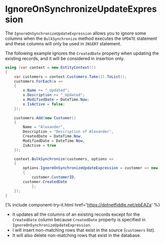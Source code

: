 # IgnoreOnSynchronizeUpdateExpression

The `IgnoreOnSynchronizeUpdateExpression` allows you to ignore some columns when the `BulkSynchronize` method executes the `UPDATE` statement and these columns will only be used in `INSERT` statement.

The following example ignores the `CreatedDate` property when updating the existing records, and it will be considered in insertion only.

```csharp
using (var context = new EntityContext())
{
	var customers = context.Customers.Take(2).ToList();
	customers.ForEach(x => 
	{ 
	    x.Name += "_Updated"; 
	    x.Description += "_Updated"; 
	    x.ModifiedDate = DateTime.Now; 
	    x.IsActive = false; 
	});
	
	customers.Add(new Customer() 
	{ 
	    Name = "Alexander", 
	    Description = "Description of Alexander", 
	    CreatedDate = DateTime.Now, 
	    ModifiedDate = DateTime.Now, 
	    IsActive = true 
	});

	context.BulkSynchronize(customers, options => 
	{
	    options.IgnoreOnSynchronizeUpdateExpression = customer => new 
	    {
	        customer.CustomerID,  
		customer.CreatedDate
            };
	});
}
```

{% include component-try-it.html href='https://dotnetfiddle.net/ebEAZa' %}

 - It updates all the columns of an existing records except for the `CreatedDate` column because `CreatedDate` property is specified in `IgnoreOnSynchronizeUpdateExpression`. 
 - I will insert non-matching rows that exist in the source (`customers` list).
 - It will also delete non-matching rows that exist in the database.
